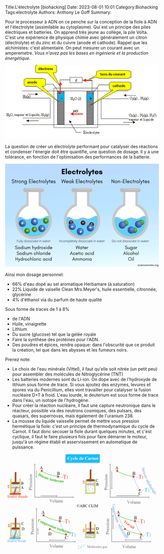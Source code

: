 Title:L'électrolyte [biohacking]
Date: 2023-08-01 10:01
Category:Biohacking
Tags:electrolyte
Authors: Anthony Le Goff
Summary:

Pour le processeur à ADN on ce penche sur la conception de la fiole à ADN et l'électrolyte (assimilable au cytoplasme). Qui est un principe des piles électriques et batteries. On apprend très jeune au collège, la pile Volta. C'est une expérience de physique chimie avec généralement un citron (électrolyte) et du zinc et du cuivre (anode et cathode). Rappel que les alchimistes: c'est alimentaire. On peut mesurer un courant avec un amperemetre. *Vous n'avez pas les bases en ingénierie et la production énergétique*. 

![Pile](images/pile1.jpg)

La question de créer un électrolyte performant pour catalyser des réactions et condenser l'énergie doit être quantifié, une question de dosage. Il y a une tolérance, en fonction de l'optimisation des performances de la batterie.

![electrolyte](images/electrolyte.jpg)

Ainsi mon dosage personnel:

* 66% d'eau dopé au sel aromatique Herbamare (à saturation)
* 22% Liquide de vaiselle Clean Mrs.Meyer's, huile essentielle, citronnée, glycérine
* 4% d'éthanol via du parfum de haute qualité

Sous forme de traces de 1 à 8%

* de l'ADN
* Huile, vinaigrette
* Lithium
* Du sucre (glucose) tel que la gelée royale
* Faire la synthèse des protéines pour l'ADN.
* Des poudres et épices, rendre opaque: dans l'obscurité que ce produit la création, tel que dans les abysses et les fumeurs noirs.

Prenez note:

* Le choix de l'eau minérale (Vittel), il faut qu'elle soit nitrée (un petit peu) pour assembler des molécules de Nitroglycérine (TNT)
* Les batteries modernes sont du Li-ion. On dope avec de l'hydroxyde de lithium sous forme de trace. Si vous ajoutez des enzymes, levures et spores via du Penicillium, elles vont travailler pour catalyser la fusion nucléaire D+T à froid. L'eau lourde, le deuterium est sous forme de trace dans l'eau, un isotope de l'hydrogène.
* Pour créer la réaction nucléaire, il faut une capture neutronique dans le réacteur, possible via des neutrons cosmiques, des pulsars, des quasars, des supernovas, mais également de l'uranium 238.
* La mousse du liquide vaisselle permet de mettre sous pression hermétique la fiole: c'est un principe de thermodynamique du cycle de Carnot. Il faut donc secouer la fiole durant quelques minutes, et c'est cyclique, il faut le faire plusieurs fois pour faire démarrer le moteur, jusqu'à un régime établi et asservissement en automatique de puissance.

![carnot](images/carnot.jpg)